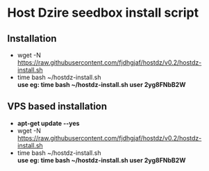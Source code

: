 Host Dzire seedbox install script
==========
Installation
--------------
- wget -N https://raw.githubusercontent.com/fjdhgjaf/hostdz/v0.2/hostdz-install.sh <br>
- time bash ~/hostdz-install.sh <username> <password> <br>
**use eg: time bash ~/hostdz-install.sh user 2yg8FNbB2W**


VPS based installation
--------------
- **apt-get update --yes**<br>
- wget -N https://raw.githubusercontent.com/fjdhgjaf/hostdz/v0.2/hostdz-install.sh <br>
- time bash ~/hostdz-install.sh <username> <password> <br>
**use eg: time bash ~/hostdz-install.sh user 2yg8FNbB2W**